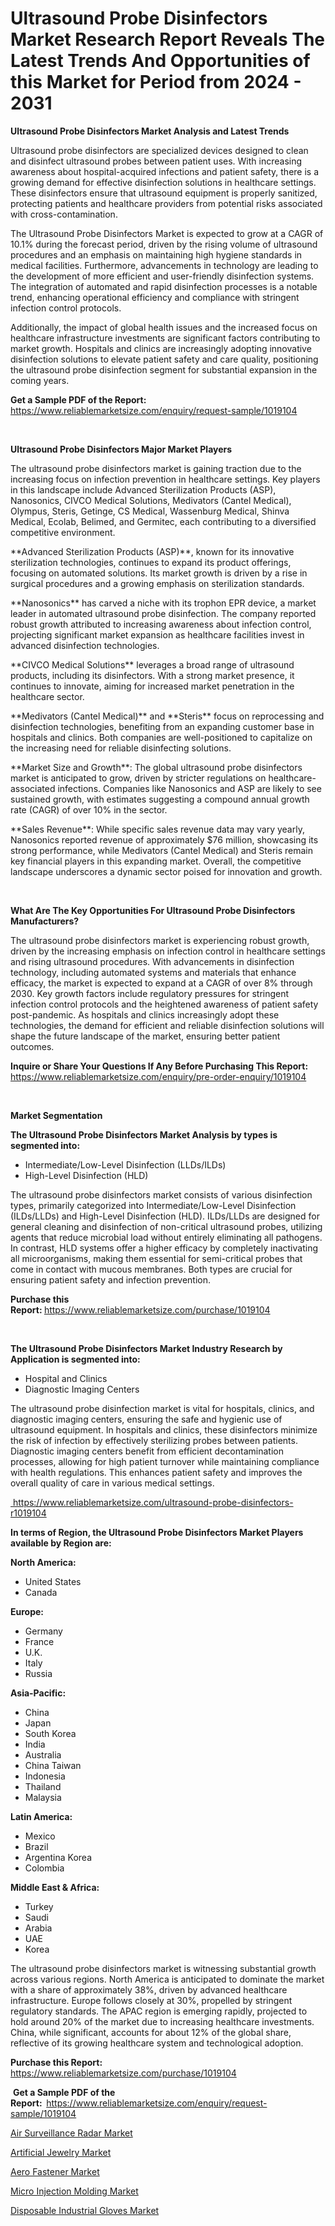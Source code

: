 <p><h1>Ultrasound Probe Disinfectors Market Research Report Reveals The Latest Trends And Opportunities of this Market for Period from 2024 - 2031</h1></p><p><strong>Ultrasound Probe Disinfectors Market Analysis and Latest Trends</strong></p>
<p><p>Ultrasound probe disinfectors are specialized devices designed to clean and disinfect ultrasound probes between patient uses. With increasing awareness about hospital-acquired infections and patient safety, there is a growing demand for effective disinfection solutions in healthcare settings. These disinfectors ensure that ultrasound equipment is properly sanitized, protecting patients and healthcare providers from potential risks associated with cross-contamination.</p><p>The Ultrasound Probe Disinfectors Market is expected to grow at a CAGR of 10.1% during the forecast period, driven by the rising volume of ultrasound procedures and an emphasis on maintaining high hygiene standards in medical facilities. Furthermore, advancements in technology are leading to the development of more efficient and user-friendly disinfection systems. The integration of automated and rapid disinfection processes is a notable trend, enhancing operational efficiency and compliance with stringent infection control protocols.</p><p>Additionally, the impact of global health issues and the increased focus on healthcare infrastructure investments are significant factors contributing to market growth. Hospitals and clinics are increasingly adopting innovative disinfection solutions to elevate patient safety and care quality, positioning the ultrasound probe disinfection segment for substantial expansion in the coming years.</p></p>
<p><strong>Get a Sample PDF of the Report:&nbsp;</strong> <a href="https://www.reliablemarketsize.com/enquiry/request-sample/1019104?utm_campaign=1779&utm_medium=2&utm_source=Github&utm_content=ia&utm_term=29102024&utm_id=ultrasound-probe-disinfectors">https://www.reliablemarketsize.com/enquiry/request-sample/1019104</a></p>
<p>&nbsp;</p>
<p><strong>Ultrasound Probe Disinfectors Major Market Players</strong></p>
<p><p>The ultrasound probe disinfectors market is gaining traction due to the increasing focus on infection prevention in healthcare settings. Key players in this landscape include Advanced Sterilization Products (ASP), Nanosonics, CIVCO Medical Solutions, Medivators (Cantel Medical), Olympus, Steris, Getinge, CS Medical, Wassenburg Medical, Shinva Medical, Ecolab, Belimed, and Germitec, each contributing to a diversified competitive environment.</p><p>**Advanced Sterilization Products (ASP)**, known for its innovative sterilization technologies, continues to expand its product offerings, focusing on automated solutions. Its market growth is driven by a rise in surgical procedures and a growing emphasis on sterilization standards.</p><p>**Nanosonics** has carved a niche with its trophon EPR device, a market leader in automated ultrasound probe disinfection. The company reported robust growth attributed to increasing awareness about infection control, projecting significant market expansion as healthcare facilities invest in advanced disinfection technologies.</p><p>**CIVCO Medical Solutions** leverages a broad range of ultrasound products, including its disinfectors. With a strong market presence, it continues to innovate, aiming for increased market penetration in the healthcare sector.</p><p>**Medivators (Cantel Medical)** and **Steris** focus on reprocessing and disinfection technologies, benefiting from an expanding customer base in hospitals and clinics. Both companies are well-positioned to capitalize on the increasing need for reliable disinfecting solutions.</p><p>**Market Size and Growth**: The global ultrasound probe disinfectors market is anticipated to grow, driven by stricter regulations on healthcare-associated infections. Companies like Nanosonics and ASP are likely to see sustained growth, with estimates suggesting a compound annual growth rate (CAGR) of over 10% in the sector.</p><p>**Sales Revenue**: While specific sales revenue data may vary yearly, Nanosonics reported revenue of approximately $76 million, showcasing its strong performance, while Medivators (Cantel Medical) and Steris remain key financial players in this expanding market. Overall, the competitive landscape underscores a dynamic sector poised for innovation and growth.</p></p>
<p>&nbsp;</p>
<p><strong>What Are The Key Opportunities For Ultrasound Probe Disinfectors Manufacturers?</strong></p>
<p><p>The ultrasound probe disinfectors market is experiencing robust growth, driven by the increasing emphasis on infection control in healthcare settings and rising ultrasound procedures. With advancements in disinfection technology, including automated systems and materials that enhance efficacy, the market is expected to expand at a CAGR of over 8% through 2030. Key growth factors include regulatory pressures for stringent infection control protocols and the heightened awareness of patient safety post-pandemic. As hospitals and clinics increasingly adopt these technologies, the demand for efficient and reliable disinfection solutions will shape the future landscape of the market, ensuring better patient outcomes.</p></p>
<p><strong>Inquire or Share Your Questions If Any Before Purchasing This Report:</strong> <a href="https://www.reliablemarketsize.com/enquiry/pre-order-enquiry/1019104?utm_campaign=1779&utm_medium=2&utm_source=Github&utm_content=ia&utm_term=29102024&utm_id=ultrasound-probe-disinfectors">https://www.reliablemarketsize.com/enquiry/pre-order-enquiry/1019104</a></p>
<p>&nbsp;</p>
<p><strong>Market Segmentation</strong></p>
<p><strong>The Ultrasound Probe Disinfectors Market Analysis by types is segmented into:</strong></p>
<p><ul><li>Intermediate/Low-Level Disinfection (LLDs/ILDs)</li><li>High-Level Disinfection (HLD)</li></ul></p>
<p><p>The ultrasound probe disinfectors market consists of various disinfection types, primarily categorized into Intermediate/Low-Level Disinfection (ILDs/LLDs) and High-Level Disinfection (HLD). ILDs/LLDs are designed for general cleaning and disinfection of non-critical ultrasound probes, utilizing agents that reduce microbial load without entirely eliminating all pathogens. In contrast, HLD systems offer a higher efficacy by completely inactivating all microorganisms, making them essential for semi-critical probes that come in contact with mucous membranes. Both types are crucial for ensuring patient safety and infection prevention.</p></p>
<p><strong>Purchase this Report:&nbsp;</strong><a href="https://www.reliablemarketsize.com/purchase/1019104?utm_campaign=1779&utm_medium=2&utm_source=Github&utm_content=ia&utm_term=29102024&utm_id=ultrasound-probe-disinfectors">https://www.reliablemarketsize.com/purchase/1019104</a></p>
<p>&nbsp;</p>
<p><strong>The Ultrasound Probe Disinfectors Market Industry Research by Application is segmented into:</strong></p>
<p><ul><li>Hospital and Clinics</li><li>Diagnostic Imaging Centers</li></ul></p>
<p><p>The ultrasound probe disinfection market is vital for hospitals, clinics, and diagnostic imaging centers, ensuring the safe and hygienic use of ultrasound equipment. In hospitals and clinics, these disinfectors minimize the risk of infection by effectively sterilizing probes between patients. Diagnostic imaging centers benefit from efficient decontamination processes, allowing for high patient turnover while maintaining compliance with health regulations. This enhances patient safety and improves the overall quality of care in various medical settings.</p></p>
<p><a href="https://www.reliablemarketsize.com/ultrasound-probe-disinfectors-r1019104?utm_campaign=1779&utm_medium=2&utm_source=Github&utm_content=ia&utm_term=29102024&utm_id=ultrasound-probe-disinfectors">&nbsp;https://www.reliablemarketsize.com/ultrasound-probe-disinfectors-r1019104</a></p>
<p><strong>In terms of Region, the Ultrasound Probe Disinfectors Market Players available by Region are:</strong></p>
<p>
    <p> <strong> North America: </strong>
        <ul>
            <li>United States</li>
            <li>Canada</li>
        </ul>
        </p> 
    <p> <strong> Europe: </strong>
        <ul>
            <li>Germany</li>
            <li>France</li>
            <li>U.K.</li>
            <li>Italy</li>
            <li>Russia</li>
        </ul>
        </p> 
    <p> <strong> Asia-Pacific: </strong>
        <ul>
            <li>China</li>
            <li>Japan</li>
            <li>South Korea</li>
            <li>India</li>
            <li>Australia</li>
            <li>China Taiwan</li>
            <li>Indonesia</li>
            <li>Thailand</li>
            <li>Malaysia</li>
        </ul>
        </p> 
    <p> <strong> Latin America: </strong>
        <ul>
            <li>Mexico</li>
            <li>Brazil</li>
            <li>Argentina Korea</li>
            <li>Colombia</li>
        </ul>
        </p> 
    <p> <strong> Middle East & Africa: </strong>
        <ul>
            <li>Turkey</li>
            <li>Saudi</li>
            <li>Arabia</li>
            <li>UAE</li>
            <li>Korea</li>
        </ul>
    </p>
    </p>
<p><p>The ultrasound probe disinfectors market is witnessing substantial growth across various regions. North America is anticipated to dominate the market with a share of approximately 38%, driven by advanced healthcare infrastructure. Europe follows closely at 30%, propelled by stringent regulatory standards. The APAC region is emerging rapidly, projected to hold around 20% of the market due to increasing healthcare investments. China, while significant, accounts for about 12% of the global share, reflective of its growing healthcare system and technological adoption.</p></p>
<p><strong>Purchase this Report: </strong><a href="https://www.reliablemarketsize.com/purchase/1019104?utm_campaign=1779&utm_medium=2&utm_source=Github&utm_content=ia&utm_term=29102024&utm_id=ultrasound-probe-disinfectors">https://www.reliablemarketsize.com/purchase/1019104</a></p>
<p>&nbsp;<strong>Get a Sample PDF of the Report:&nbsp;&nbsp;</strong><a href="https://www.reliablemarketsize.com/enquiry/request-sample/1019104?utm_campaign=1779&utm_medium=2&utm_source=Github&utm_content=ia&utm_term=29102024&utm_id=ultrasound-probe-disinfectors">https://www.reliablemarketsize.com/enquiry/request-sample/1019104</a></p>
<p><strong></strong></p>
<p><p><a href="https://www.linkedin.com/pulse/future-ready-strategic-insights-global-air-surveillance-radar-s2ume?utm_campaign=1779&utm_medium=2&utm_source=Github&utm_content=ia&utm_term=29102024&utm_id=ultrasound-probe-disinfectors">Air Surveillance Radar Market</a></p><p><a href="https://www.linkedin.com/pulse/artificial-jewelry-market-size-growth-trends-statistics-8eb4e?utm_campaign=1779&utm_medium=2&utm_source=Github&utm_content=ia&utm_term=29102024&utm_id=ultrasound-probe-disinfectors">Artificial Jewelry Market</a></p><p><a href="https://www.linkedin.com/pulse/strategic-forecast-aero-fastener-market-growth-trends-size-ujbgc?utm_campaign=1779&utm_medium=2&utm_source=Github&utm_content=ia&utm_term=29102024&utm_id=ultrasound-probe-disinfectors">Aero Fastener Market</a></p><p><a href="https://www.linkedin.com/pulse/exploring-micro-injection-molding-market-dynamics-revenue-yb1se?utm_campaign=1779&utm_medium=2&utm_source=Github&utm_content=ia&utm_term=29102024&utm_id=ultrasound-probe-disinfectors">Micro Injection Molding Market</a></p><p><a href="https://www.linkedin.com/pulse/disposable-industrial-gloves-market-outlook-current-assessment-j9nff?utm_campaign=1779&utm_medium=2&utm_source=Github&utm_content=ia&utm_term=29102024&utm_id=ultrasound-probe-disinfectors">Disposable Industrial Gloves Market</a></p></p>